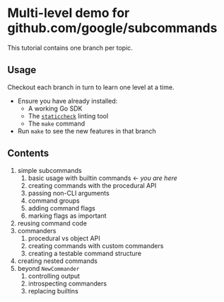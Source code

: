 # Multi-level demo for github.com/google/subcommands

This tutorial contains one branch per topic.


## Usage

Checkout each branch in turn to learn one level at a time.

- Ensure you have already installed:
  - A working Go SDK
  - The [`staticcheck`](https://staticcheck.io) linting tool
  - The `make` command
- Run `make` to see the new features in that branch


## Contents

1. simple subcommands
   1. basic usage with builtin commands ← _you are here_
   2. creating commands with the procedural API
   3. passing non-CLI arguments
   4. command groups
   5. adding command flags
   6. marking flags as important
2. reusing command code
3. commanders
   1. procedural vs object API
   2. creating commands with custom commanders
   3. creating a testable command structure
4. creating nested commands
5. beyond `NewCommander`
   1. controlling output
   2. introspecting commanders
   3. replacing builtins
